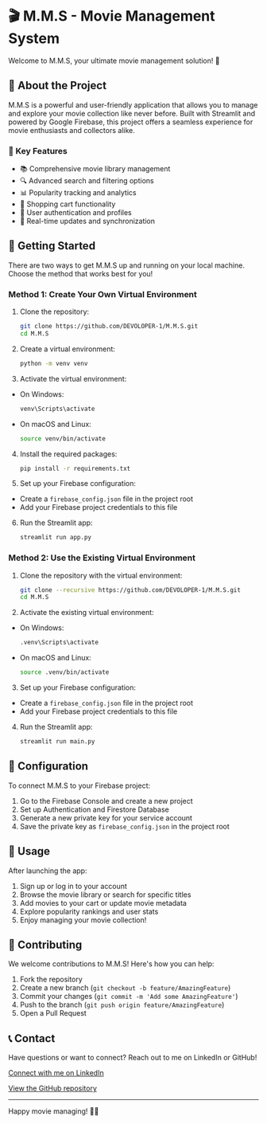 # 🎬 M.M.S - Movie Management System

Welcome to M.M.S, your ultimate movie management solution! 👋

## 📖 About the Project

M.M.S is a powerful and user-friendly application that allows you to manage and explore your movie collection like never before. Built with Streamlit and powered by Google Firebase, this project offers a seamless experience for movie enthusiasts and collectors alike.

### 🌟 Key Features

- 📚 Comprehensive movie library management
- 🔍 Advanced search and filtering options
- 📊 Popularity tracking and analytics
- 🛒 Shopping cart functionality
- 👤 User authentication and profiles
- 🔄 Real-time updates and synchronization

## 🚀 Getting Started

There are two ways to get M.M.S up and running on your local machine. Choose the method that works best for you!

### Method 1: Create Your Own Virtual Environment

1. Clone the repository:
    ```bash
    git clone https://github.com/DEVOLOPER-1/M.M.S.git 
    cd M.M.S
    ```
2. Create a virtual environment:
    ```bash
    python -m venv venv
    ```

3. Activate the virtual environment:
- On Windows:
    ```bash
    venv\Scripts\activate
    ```
- On macOS and Linux:
    ```bash
    source venv/bin/activate
    ```

4. Install the required packages:
    ```bash
    pip install -r requirements.txt
    ```

5. Set up your Firebase configuration:
- Create a `firebase_config.json` file in the project root
- Add your Firebase project credentials to this file

6. Run the Streamlit app:
    ```bash
    streamlit run app.py
    ```

### Method 2: Use the Existing Virtual Environment

1. Clone the repository with the virtual environment:
    ```bash
    git clone --recursive https://github.com/DEVOLOPER-1/M.M.S.git 
    cd M.M.S
    ```

2. Activate the existing virtual environment:
- On Windows:
    ```bash
    .venv\Scripts\activate
    ```
- On macOS and Linux:
    ```bash
    source .venv/bin/activate
    ```

3. Set up your Firebase configuration:
- Create a `firebase_config.json` file in the project root
- Add your Firebase project credentials to this file

4. Run the Streamlit app:
    ```bash
    streamlit run main.py
    ```

## 🔧 Configuration

To connect M.M.S to your Firebase project:

1. Go to the Firebase Console and create a new project
2. Set up Authentication and Firestore Database
3. Generate a new private key for your service account
4. Save the private key as `firebase_config.json` in the project root

## 📘 Usage

After launching the app:

1. Sign up or log in to your account
2. Browse the movie library or search for specific titles
3. Add movies to your cart or update movie metadata
4. Explore popularity rankings and user stats
5. Enjoy managing your movie collection!

## 🤝 Contributing

We welcome contributions to M.M.S! Here's how you can help:

1. Fork the repository
2. Create a new branch (`git checkout -b feature/AmazingFeature`)
3. Commit your changes (`git commit -m 'Add some AmazingFeature'`)
4. Push to the branch (`git push origin feature/AmazingFeature`)
5. Open a Pull Request

## 📞 Contact

Have questions or want to connect? Reach out to me on LinkedIn or GitHub!

[Connect with me on LinkedIn](https://www.linkedin.com/in/youssef-mohammad-9341a71a7)

[View the GitHub repository](https://github.com/DEVOLOPER-1/M.M.S)

---

Happy movie managing! 🍿✨
